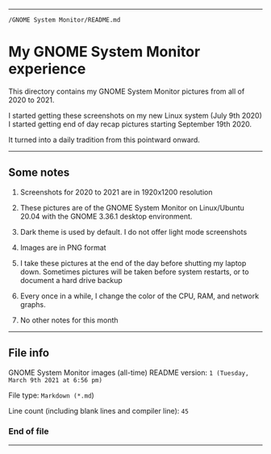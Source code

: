 
***

`/GNOME System Monitor/README.md`

# My GNOME System Monitor experience

This directory contains my GNOME System Monitor pictures from all of 2020 to 2021.

I started getting these screenshots on my new Linux system (July 9th 2020) I started getting end of day recap pictures starting September 19th 2020.

It turned into a daily tradition from this pointward onward.

***

## Some notes

1. Screenshots for 2020 to 2021 are in 1920x1200 resolution 

2. These pictures are of the GNOME System Monitor on Linux/Ubuntu 20.04 with the GNOME 3.36.1 desktop environment.

3. Dark theme is used by default. I do not offer light mode screenshots

4. Images are in PNG format

5. I take these pictures at the end of the day before shutting my laptop down. Sometimes pictures will be taken before system restarts, or to document a hard drive backup

6. Every once in a while, I change the color of the CPU, RAM, and network graphs.

7. No other notes for this month

***

## File info

GNOME System Monitor images (all-time) README version: `1 (Tuesday, March 9th 2021 at 6:56 pm)`

File type: `Markdown (*.md`)

Line count (including blank lines and compiler line): `45`

### End of file

***
